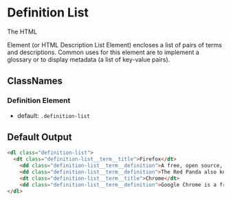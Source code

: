 # Definition List

The HTML <dl> Element (or HTML Description List Element) encloses a list of pairs of terms and descriptions. Common uses for this element are to implement a glossary or to display metadata (a list of key-value pairs).

## ClassNames

### Definition Element

* default: `.definition-list`


## Default Output

```html
<dl class="definition-list">
  <dt class="definition-list__term__title">Firefox</dt>
    <dd class="definition-list__term__definition">A free, open source, cross-platform, graphical web browser developed by the Mozilla Corporation and hundreds of volunteers.</dd>
    <dd class="definition-list__term__definition">The Red Panda also known as the Lesser Panda, Wah, Bear Cat or Firefox, is a mostly herbivorous mammal, slightly larger than a domestic cat (60 cm long).</dd>
    <dt class="definition-list__term__title">Chrome</dt>
    <dd class="definition-list__term__definition">Google Chrome is a freeware web browser developed by Google. It used the WebKit layout engine until version 27 and, with the exception of its iOS releases, from version 28 and beyond uses the WebKit fork Blink.</dd>
</dl>

```
